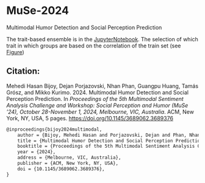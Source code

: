 # MuSe-2024
Multimodal Humor Detection and Social Perception Prediction

The trait-based ensemble is in the [JupyterNotebook](https://github.com/aalto-speech/MuSe-2024/blob/main/trait_based_ensemble.ipynb). The selection of which trait in which groups are based on the correlation of the train set (see [Figure](https://github.com/aalto-speech/MuSe-2024/blob/main/perception_correlation.png))

## Citation:

Mehedi Hasan Bijoy, Dejan Porjazovski, Nhan Phan, Guangpu Huang, Tamás Grósz, and Mikko Kurimo. 2024. Multimodal Humor Detection and Social Perception Prediction. In _Proceedings of the 5th Multimodal Sentiment Analysis Challenge and Workshop: Social Perception and Humor (MuSe ’24), October 28-November 1, 2024, Melbourne, VIC, Australia_. ACM, New York, NY, USA, 5 pages. https://doi.org/10.1145/3689062.3689376

```tex
@inproceedings{bijoy2024multimodal,
    author = {Bijoy, Mehedi Hasan and Porjazovski, Dejan and Phan, Nhan and Huang, Guangpu and Grósz, Tamás and Kurimo, Mikko},
    title = {Multimodal Humor Detection and Social Perception Prediction},
    booktitle = {Proceedings of the 5th Multimodal Sentiment Analysis Challenge and Workshop: Social Perception and Humor (MuSe '24)},
    year = {2024},
    address = {Melbourne, VIC, Australia},
    publisher = {ACM, New York, NY, USA},    
    doi = {10.1145/3689062.3689376},
}
